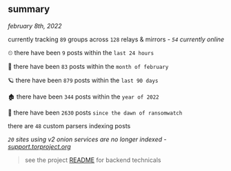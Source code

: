 
## summary
_february 8th, 2022_

currently tracking `89` groups across `128` relays & mirrors - _`54` currently online_

⏲ there have been `9` posts within the `last 24 hours`

🦈 there have been `83` posts within the `month of february`

🪐 there have been `879` posts within the `last 90 days`

🏚 there have been `344` posts within the `year of 2022`

🦕 there have been `2630` posts `since the dawn of ransomwatch`

there are `48` custom parsers indexing posts

_`20` sites using v2 onion services are no longer indexed - [support.torproject.org](https://support.torproject.org/onionservices/v2-deprecation/)_

> see the project [README](https://github.com/thetanz/ransomwatch#ransomwatch--) for backend technicals
